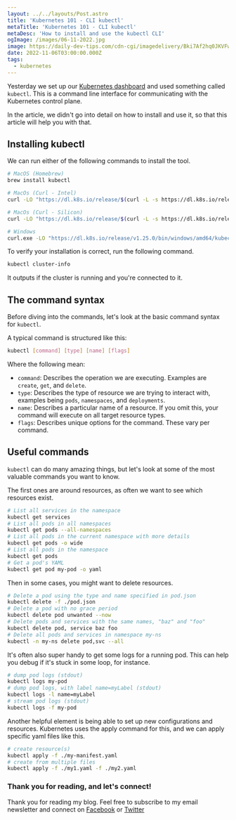 ```yaml
---
layout: ../../layouts/Post.astro
title: 'Kubernetes 101 - CLI kubectl'
metaTitle: 'Kubernetes 101 - CLI kubectl'
metaDesc: 'How to install and use the kubectl CLI'
ogImage: /images/06-11-2022.jpg
image: https://daily-dev-tips.com/cdn-cgi/imagedelivery/Bki7Af2hq0JKVFw1XYYMQg/92b47588-6c8b-44f8-f5f0-d9d6de627200
date: 2022-11-06T03:00:00.000Z
tags:
  - kubernetes
---
```


Yesterday we set up our [Kubernetes dashboard](https://daily-dev-tips.com/posts/kubernetes-101-kubernetes-dashboard/) and used something called `kubectl`. This is a command line interface for communicating with the Kubernetes control plane.

In the article, we didn't go into detail on how to install and use it, so that this article will help you with that.

## Installing kubectl

We can run either of the following commands to install the tool.

```bash
# MacOS (Homebrew)
brew install kubectl

# MacOs (Curl - Intel)
curl -LO "https://dl.k8s.io/release/$(curl -L -s https://dl.k8s.io/release/stable.txt)/bin/darwin/amd64/kubectl"=

# MacOs (Curl - Silicon)
curl -LO "https://dl.k8s.io/release/$(curl -L -s https://dl.k8s.io/release/stable.txt)/bin/darwin/arm64/kubectl"

# Windows
curl.exe -LO "https://dl.k8s.io/release/v1.25.0/bin/windows/amd64/kubectl.exe"
```

To verify your installation is correct, run the following command.

```bash
kubectl cluster-info
```

It outputs if the cluster is running and you're connected to it.

## The command syntax

Before diving into the commands, let's look at the basic command syntax for `kubectl`.

A typical command is structured like this:

```bash
kubectl [command] [type] [name] [flags]
```

Where the following mean:

- `command`: Describes the operation we are executing. Examples are `create`, `get`, and `delete`.
- `type`: Describes the type of resource we are trying to interact with, examples being `pods`, `namespaces`, and `deployments`.
- `name`: Describes a particular name of a resource. If you omit this, your command will execute on all target resource types.
- `flags`: Describes unique options for the command. These vary per command.

## Useful commands

`kubectl` can do many amazing things, but let's look at some of the most valuable commands you want to know.

The first ones are around resources, as often we want to see which resources exist.

```bash
# List all services in the namespace
kubectl get services
# List all pods in all namespaces
kubectl get pods --all-namespaces
# List all pods in the current namespace with more details
kubectl get pods -o wide
# List all pods in the namespace
kubectl get pods
# Get a pod's YAML
kubectl get pod my-pod -o yaml
```

Then in some cases, you might want to delete resources.

```bash
# Delete a pod using the type and name specified in pod.json
kubectl delete -f ./pod.json
# Delete a pod with no grace period
kubectl delete pod unwanted --now
# Delete pods and services with the same names, "baz" and "foo"
kubectl delete pod, service baz foo
# Delete all pods and services in namespace my-ns
kubectl -n my-ns delete pod,svc --all
```

It's often also super handy to get some logs for a running pod. This can help you debug if it's stuck in some loop, for instance.

```bash
# dump pod logs (stdout)
kubectl logs my-pod
# dump pod logs, with label name=myLabel (stdout)
kubectl logs -l name=myLabel
# stream pod logs (stdout)
kubectl logs -f my-pod
```

Another helpful element is being able to set up new configurations and resources. Kubernetes uses the apply command for this, and we can apply specific yaml files like this.

```bash
# create resource(s)
kubectl apply -f ./my-manifest.yaml
# create from multiple files
kubectl apply -f ./my1.yaml -f ./my2.yaml
```

### Thank you for reading, and let's connect!

Thank you for reading my blog. Feel free to subscribe to my email newsletter and connect on [Facebook](https://www.facebook.com/DailyDevTipsBlog) or [Twitter](https://twitter.com/DailyDevTips1)
